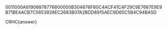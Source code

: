 0011000A81908878776600000B304676F80C4ACF41C4F29C9E7687E9E9B71BE4ACB7C5653928EC2683B07A2BDD8915AEC9D65C5B4C94BA5D

CRHC{answer}
